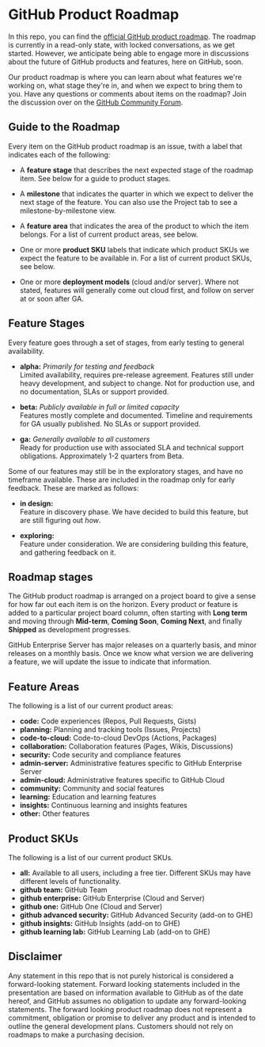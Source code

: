 # GitHub Product Roadmap

In this repo, you can find the [official GitHub product roadmap](https://github.com/github/roadmap/projects/2). The roadmap is currently in a read-only state, with locked conversations, as we get started. However, we anticipate being able to engage more in discussions about the future of GitHub products and features, here on GitHub, soon.

Our product roadmap is where you can learn about what features we're working on, what stage they're in, and when we expect to bring them to you. Have any questions or comments about items on the roadmap? Join the discussion over on the [GitHub Community Forum](https://github.community/).

## Guide to the Roadmap

Every item on the GitHub product roadmap is an issue, twith a label that indicates each of the following:

- A **feature stage** that describes the next expected stage of the roadmap item. See below for a guide to product stages. 

- A **milestone** that indicates the quarter in which we expect to deliver the next stage of the feature. You can also use the Project tab to see a milestone-by-milestone view.

- A **feature area** that indicates the area of the product to which the item belongs. For a list of current product areas, see below.

- One or more **product SKU** labels that indicate which product SKUs we expect the feature to be available in. For a list of current product SKUs, see below.

- One or more **deployment models** (cloud and/or server). Where not stated, features will generally come out cloud first, and follow on server at or soon after GA.

## Feature Stages

Every feature goes through a set of stages, from early testing to general availability.

- **alpha:** *Primarily for testing and feedback*\
Limited availability, requires pre-release agreement. Features still under heavy development, and subject to change. Not for production use, and no documentation, SLAs or support provided.

- **beta:** *Publicly available in full or limited capacity*\
Features mostly complete and documented. Timeline and requirements for GA usually published. No SLAs or support provided.

- **ga:** *Generally available to all customers*\
Ready for production use with associated SLA and technical support obligations. Approximately 1-2 quarters from Beta.

Some of our features may still be in the exploratory stages, and have no timeframe available. These are included in the roadmap only for early feedback. These are marked as follows: 

- **in design:**\
Feature in discovery phase. We have decided to build this feature, but are still figuring out _how_.

- **exploring:**\
Feature under consideration. We are considering building this feature, and gathering feedback on it.

## Roadmap stages

The GitHub product roadmap is arranged on a project board to give a sense for how far out each item is on the horizon. Every product or feature is added to a particular project board column, often starting with **Long term** and moving through **Mid-term**, **Coming Soon**, **Coming Next**, and finally **Shipped** as development progresses. 

GitHub Enterprise Server has major releases on a quarterly basis, and minor releases on a monthly basis. Once we know what version we are delivering a feature, we will update the issue to indicate that information.

## Feature Areas

The following is a list of our current product areas:

- **code:** Code experiences (Repos, Pull Requests, Gists)
- **planning:** Planning and tracking tools (Issues, Projects)
- **code-to-cloud:** Code-to-cloud DevOps (Actions, Packages)
- **collaboration:** Collaboration features (Pages, Wikis, Discussions)
- **security:** Code security and compliance features
- **admin-server:** Administrative features specific to GitHub Enterprise Server
- **admin-cloud:** Administrative features specific to GitHub Cloud
- **community:** Community and social features
- **learning:** Education and learning features
- **insights:** Continuous learning and insights features
- **other:** Other features

## Product SKUs 

The following is a list of our current product SKUs. 

- **all:** Available to all users, including a free tier. Different SKUs may have different levels of functionality.
- **github team:** GitHub Team
- **github enterprise:** GitHub Enterprise (Cloud and Server)
- **github one:** GitHub One (Cloud and Server)
- **github advanced security:** GitHub Advanced Security (add-on to GHE)
- **github insights:** GitHub Insights (add-on to GHE)
- **github learning lab:** GitHub Learning Lab (add-on to GHE)

## Disclaimer 

Any statement in this repo that is not purely
historical is considered a forward-looking statement.
Forward looking statements included in the presentation
are based on information available to GitHub as of the date
hereof, and GitHub assumes no obligation to update any
forward-looking statements. The forward looking product
roadmap does not represent a commitment, obligation or
promise to deliver any product and is intended to outline
the general development plans. Customers should not rely
on roadmaps to make a purchasing decision.
